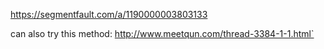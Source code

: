 https://segmentfault.com/a/1190000003803133

can also try this method: http://www.meetqun.com/thread-3384-1-1.html`
